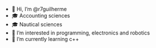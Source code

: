 - 👋 Hi, I’m @r7guilherme
- 🎓 Accounting sciences
- 🎓 Nautical sciences
- 👀 I’m interested in programming, electronics and robotics
- 🌱 I’m currently learning c++
